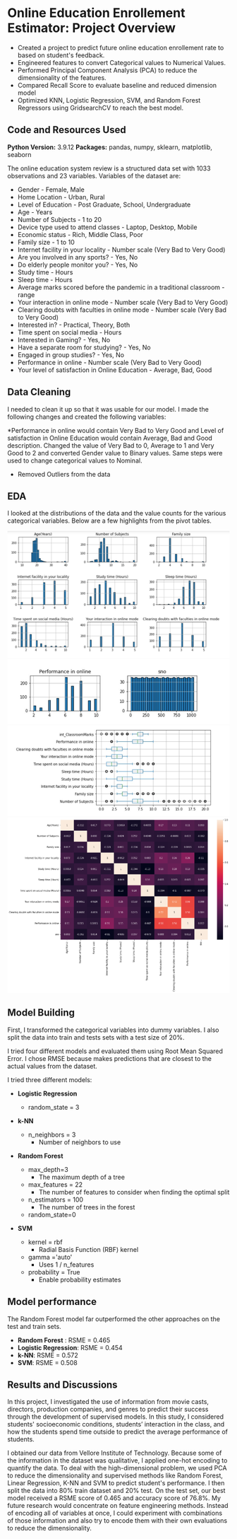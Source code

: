 # Online Education Enrollement Estimator: Project Overview 

* Created a project to predict future online education enrollement rate to based on student's feedback.
* Engineered features to convert Categorical values to Numerical Values.
* Performed  Principal Component Analysis (PCA) to reduce the dimensionality of the features.
* Compared Recall Score to evaluate baseline and reduced dimension model 
* Optimized KNN, Logistic Regression, SVM, and Random Forest Regressors using GridsearchCV to reach the best model. 


## Code and Resources Used 
**Python Version:** 3.9.12 
**Packages:** pandas, numpy, sklearn, matplotlib, seaborn

The online education system review is a structured data set with 1033 observations and 23 variables.
Variables of the dataset are: 
* Gender - Female, Male
* Home Location - Urban, Rural
* Level of Education - Post Graduate, School, Undergraduate
* Age - Years
* Number of Subjects - 1 to 20
* Device type used to attend classes - Laptop, Desktop, Mobile
* Economic status - Rich, Middle Class, Poor
* Family size - 1 to 10
* Internet facility in your locality - Number scale (Very Bad to Very Good)
* Are you involved in any sports? - Yes, No
* Do elderly people monitor you? - Yes, No
* Study time - Hours
* Sleep time - Hours
* Average marks scored before the pandemic in a traditional classroom - range
* Your interaction in online mode - Number scale (Very Bad to Very Good)
* Clearing doubts with faculties in online mode - Number scale (Very Bad to Very Good)
* Interested in? - Practical, Theory, Both
* Time spent on social media - Hours
* Interested in Gaming? - Yes, No
* Have a separate room for studying? - Yes, No
* Engaged in group studies? - Yes, No
* Performance in online - Number scale (Very Bad to Very Good)
* Your level of satisfaction in Online Education - Average, Bad, Good


## Data Cleaning
I needed to clean it up so that it was usable for our model. I made the following changes and created the following variables:
 
*Performance in online would contain Very Bad to Very Good and Level of satisfaction in Online Education would contain Average, Bad and Good description. Changed the value of Very Bad to 0, Average to 1 and Very Good to 2 and converted Gender value to Binary values. Same steps were used to change categorical values to Nominal.
*	Removed Outliers from the data

## EDA
I looked at the distributions of the data and the value counts for the various categorical variables. Below are a few highlights from the pivot tables. 

![alt text](https://github.com/Anupdavda/Online-Education/blob/master/picture1.jpg "Histogram of features")
![alt text](https://github.com/Anupdavda/Online-Education/blob/master/picture2.jpg "Histogram of features")
![alt text](https://github.com/Anupdavda/Online-Education/blob/master/picture3.jpg "Box Plot Showing Outliers")
![alt text](https://github.com/Anupdavda/Online-Education/blob/master/download.png "Correlation")

## Model Building 

First, I transformed the categorical variables into dummy variables. I also split the data into train and tests sets with a test size of 20%.   

I tried four different models and evaluated them using Root Mean Squared Error. I chose RMSE because makes predictions that are closest to the actual values from the dataset.

I tried three different models:
*	**Logistic Regression**
    * random_state = 3
*	**k-NN** 
    * n_neighbors = 3
         * Number of neighbors to use
*	**Random Forest** 
    * max_depth=3
         * The maximum depth of a tree
    * max_features = 22
         * The number of features to consider when finding the optimal split          
    * n_estimators = 100
         * The number of trees in the forest
    * random_state=0
      
*	**SVM** 
    * kernel = rbf
         * Radial Basis Function (RBF) kernel
    * gamma ='auto'
         * Uses 1 / n_features
    * probability = True
         * Enable probability estimates

## Model performance
The Random Forest model far outperformed the other approaches on the test and train sets. 
*	**Random Forest** : RSME = 0.465
*	**Logistic Regression**: RSME = 0.454
*	**k-NN**: RSME = 0.572
*	**SVM**: RSME = 0.508

## Results and Discussions
In this project, I investigated the use of information from movie casts, directors, production companies, and genres to predict their success through the development of supervised models. In this study, I considered students' socioeconomic conditions, students’ interaction in the class, and how the students spend time outside to predict the average performance of students. 

I obtained our data from Vellore Institute of Technology. Because some of the information in the dataset was qualitative, I applied one-hot encoding to quantify the data. To deal with the high-dimensional problem, we used PCA to reduce the dimensionality and supervised methods like Random Forest, Linear Regression, K-NN and SVM to predict student's performance. I then split the data into 80% train dataset and 20% test. On the test set, our best model received a RSME score of 0.465 and accuracy score of 76.8%. My future research would concentrate on feature engineering methods. Instead of encoding all of variables at once, I could experiment with combinations of those information and also try to encode them with their own evaluations to reduce the dimensionality.



